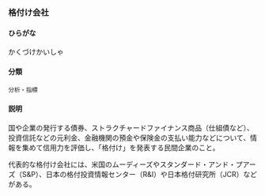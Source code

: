 <div style="display:none;">

## [あ行](securities-terms?id=あ行)
## [か行](securities-terms?id=か行)

</div>

### 格付け会社

#### ひらがな

かくづけかいしゃ

#### 分類

`分析・指標`

#### 説明

国や企業の発行する債券、ストラクチャードファイナンス商品（仕組債など）、投資信託などの元利金、金融機関の預金や保険金の支払い能力などについて、情報を集めて信用力を評価し、「格付け」を発表する民間企業のこと。
 
代表的な格付け会社には、米国のムーディーズやスタンダード・アンド・プアーズ（S&amp;P）、日本の格付投資情報センター（R&amp;I）や日本格付研究所（JCR）などがある。

<div style="display:none;">

## [さ行](securities-terms?id=さ行)
## [た行](securities-terms?id=た行)
## [な行](securities-terms?id=な行)
## [は行](securities-terms?id=は行)
## [ま行](securities-terms?id=ま行)
## [や行](securities-terms?id=や行)
## [ら行](securities-terms?id=ら行)
## [わ行](securities-terms?id=わ行)
## [英数字・記号](securities-terms?id=英数字・記号)

</div>

